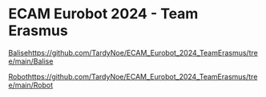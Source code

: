# ECAM Eurobot 2024 - Team Erasmus

[Balise](https://github.com/TardyNoe/ECAM_Eurobot_2024_TeamErasmus/tree/main/Balise)https://github.com/TardyNoe/ECAM_Eurobot_2024_TeamErasmus/tree/main/Balise

[Robot](https://github.com/TardyNoe/ECAM_Eurobot_2024_TeamErasmus/tree/main/Balise)https://github.com/TardyNoe/ECAM_Eurobot_2024_TeamErasmus/tree/main/Robot
